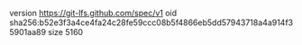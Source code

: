 version https://git-lfs.github.com/spec/v1
oid sha256:b52e3f3a4ce4fa24c28fe59ccc08b5f4866eb5dd57943718a4a914f35901aa89
size 5160
